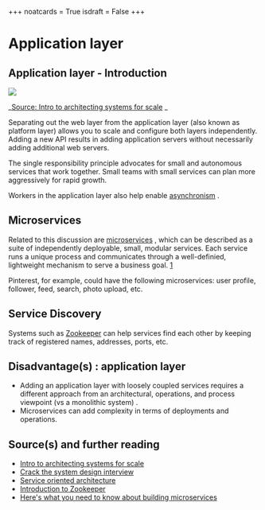 +++
noatcards = True
isdraft = False
+++

# Application layer

## Application layer - Introduction

![](https://camo.githubusercontent.com/feeb549c5b6e94f65c613635f7166dc26e0c7de7/687474703a2f2f692e696d6775722e636f6d2f7942355359776d2e706e67) 

_[Source: Intro to architecting systems for scale](http://lethain.com/introduction-to-architecting-systems-for-scale/#platform_layer) _

Separating out the web layer from the application layer (also known as platform layer) allows you to scale and configure both layers independently. Adding a new API results in adding application servers without necessarily adding additional web servers.

The single responsibility principle advocates for small and autonomous services that work together. Small teams with small services can plan more aggressively for rapid growth.

Workers in the application layer also help enable [asynchronism](https://github.com/donnemartin/system-design-primer#asynchronism) .

## Microservices

Related to this discussion are [microservices](https://en.wikipedia.org/wiki/Microservices) , which can be described as a suite of independently deployable, small, modular services. Each service runs a unique process and communicates through a well-definied, lightweight mechanism to serve a business goal. [1](https://smartbear.com/learn/api-design/what-are-microservices) 

Pinterest, for example, could have the following microservices: user profile, follower, feed, search, photo upload, etc.

## Service Discovery

Systems such as [Zookeeper](http://www.slideshare.net/sauravhaloi/introduction-to-apache-zookeeper)  can help services find each other by keeping track of registered names, addresses, ports, etc.

## Disadvantage(s) : application layer

- Adding an application layer with loosely coupled services requires a different approach from an architectural, operations, and process viewpoint (vs a monolithic system) .
- Microservices can add complexity in terms of deployments and operations.

## Source(s) and further reading

- [Intro to architecting systems for scale](http://lethain.com/introduction-to-architecting-systems-for-scale) 
- [Crack the system design interview](http://www.puncsky.com/blog/2016/02/14/crack-the-system-design-interview/) 
- [Service oriented architecture](https://en.wikipedia.org/wiki/Service-oriented_architecture) 
- [Introduction to Zookeeper](http://www.slideshare.net/sauravhaloi/introduction-to-apache-zookeeper) 
- [Here's what you need to know about building microservices](https://cloudncode.wordpress.com/2016/07/22/msa-getting-started/) 
